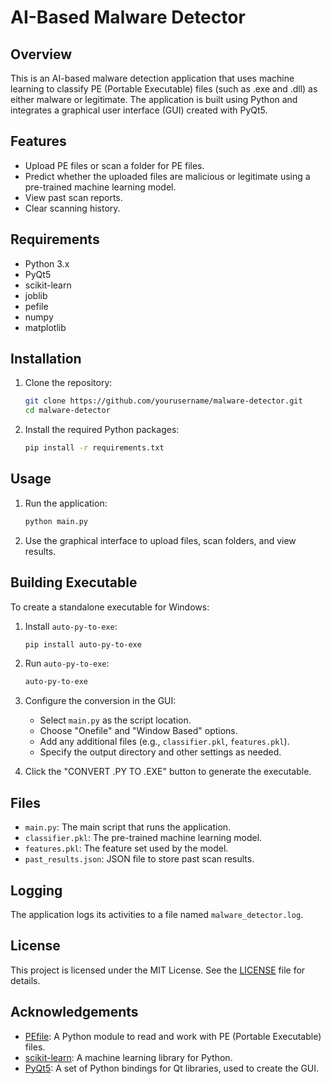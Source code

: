 
# AI-Based Malware Detector

## Overview
This is an AI-based malware detection application that uses machine learning to classify PE (Portable Executable) files (such as .exe and .dll) as either malware or legitimate. The application is built using Python and integrates a graphical user interface (GUI) created with PyQt5.

## Features
- Upload PE files or scan a folder for PE files.
- Predict whether the uploaded files are malicious or legitimate using a pre-trained machine learning model.
- View past scan reports.
- Clear scanning history.

## Requirements
- Python 3.x
- PyQt5
- scikit-learn
- joblib
- pefile
- numpy
- matplotlib

## Installation
1. Clone the repository:
   ```sh
   git clone https://github.com/yourusername/malware-detector.git
   cd malware-detector
   ```

2. Install the required Python packages:
   ```sh
   pip install -r requirements.txt
   ```

## Usage
1. Run the application:
   ```sh
   python main.py
   ```

2. Use the graphical interface to upload files, scan folders, and view results.

## Building Executable
To create a standalone executable for Windows:
1. Install `auto-py-to-exe`:
   ```sh
   pip install auto-py-to-exe
   ```

2. Run `auto-py-to-exe`:
   ```sh
   auto-py-to-exe
   ```

3. Configure the conversion in the GUI:
   - Select `main.py` as the script location.
   - Choose "Onefile" and "Window Based" options.
   - Add any additional files (e.g., `classifier.pkl`, `features.pkl`).
   - Specify the output directory and other settings as needed.

4. Click the "CONVERT .PY TO .EXE" button to generate the executable.

## Files
- `main.py`: The main script that runs the application.
- `classifier.pkl`: The pre-trained machine learning model.
- `features.pkl`: The feature set used by the model.
- `past_results.json`: JSON file to store past scan results.

## Logging
The application logs its activities to a file named `malware_detector.log`.

## License
This project is licensed under the MIT License. See the [LICENSE](LICENSE) file for details.

## Acknowledgements
- [PEfile](https://github.com/erocarrera/pefile): A Python module to read and work with PE (Portable Executable) files.
- [scikit-learn](https://scikit-learn.org/): A machine learning library for Python.
- [PyQt5](https://riverbankcomputing.com/software/pyqt/intro): A set of Python bindings for Qt libraries, used to create the GUI.
